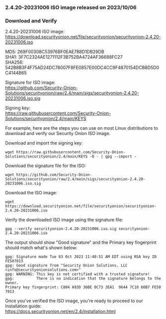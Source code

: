 ### 2.4.20-20231006 ISO image released on 2023/10/06



### Download and Verify

2.4.20-20231006 ISO image:  
https://download.securityonion.net/file/securityonion/securityonion-2.4.20-20231006.iso
 
MD5: 269F00308C53976BF0EAE788D1DB29DB  
SHA1: 3F7C2324AE1271112F3B752BA4724AF36688FC27  
SHA256: 542B8B3F4F75AD24DC78007F8FE0857E00DC4CC9F4870154DCB8D5D0C4144B65  

Signature for ISO image:  
https://github.com/Security-Onion-Solutions/securityonion/raw/2.4/main/sigs/securityonion-2.4.20-20231006.iso.sig

Signing key:  
https://raw.githubusercontent.com/Security-Onion-Solutions/securityonion/2.4/main/KEYS  

For example, here are the steps you can use on most Linux distributions to download and verify our Security Onion ISO image.

Download and import the signing key:  
```
wget https://raw.githubusercontent.com/Security-Onion-Solutions/securityonion/2.4/main/KEYS -O - | gpg --import -  
```

Download the signature file for the ISO:  
```
wget https://github.com/Security-Onion-Solutions/securityonion/raw/2.4/main/sigs/securityonion-2.4.20-20231006.iso.sig
```

Download the ISO image:  
```
wget https://download.securityonion.net/file/securityonion/securityonion-2.4.20-20231006.iso
```

Verify the downloaded ISO image using the signature file:  
```
gpg --verify securityonion-2.4.20-20231006.iso.sig securityonion-2.4.20-20231006.iso
```

The output should show "Good signature" and the Primary key fingerprint should match what's shown below:
```
gpg: Signature made Tue 03 Oct 2023 11:40:51 AM EDT using RSA key ID FE507013
gpg: Good signature from "Security Onion Solutions, LLC <info@securityonionsolutions.com>"
gpg: WARNING: This key is not certified with a trusted signature!
gpg:          There is no indication that the signature belongs to the owner.
Primary key fingerprint: C804 A93D 36BE 0C73 3EA1  9644 7C10 60B7 FE50 7013
```

Once you've verified the ISO image, you're ready to proceed to our Installation guide:  
https://docs.securityonion.net/en/2.4/installation.html
